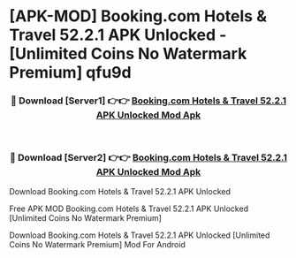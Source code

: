 # [APK-MOD] Booking.com  Hotels & Travel 52.2.1 APK Unlocked - [Unlimited Coins No Watermark Premium] qfu9d



<div align="center">
<h3>🔴 Download [Server1] 👉👉 <a href="https://momento.my/?title=Booking.com__Hotels_&_Travel_52.2.1_APK_Unlocked">Booking.com  Hotels & Travel 52.2.1 APK Unlocked Mod Apk</a></h3><br>

<h3>🔴 Download [Server2] 👉👉 <a href="https://momento.my/?title=Booking.com__Hotels_&_Travel_52.2.1_APK_Unlocked">Booking.com  Hotels & Travel 52.2.1 APK Unlocked Mod Apk</a></h3>
</div>



Download Booking.com  Hotels & Travel 52.2.1 APK Unlocked 

Free APK MOD Booking.com  Hotels & Travel 52.2.1 APK Unlocked [Unlimited Coins No Watermark Premium]

Download Booking.com  Hotels & Travel 52.2.1 APK Unlocked [Unlimited Coins No Watermark Premium] Mod For Android
